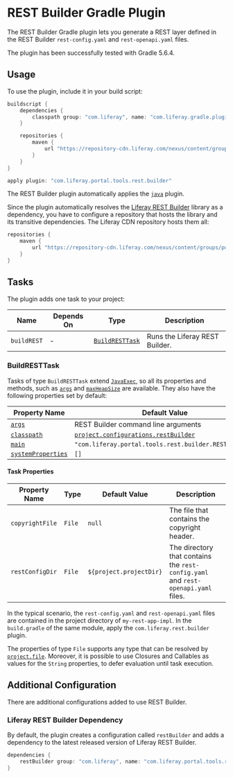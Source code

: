 # REST Builder Gradle Plugin

The REST Builder Gradle plugin lets you generate a REST layer defined in the
REST Builder `rest-config.yaml` and `rest-openapi.yaml` files.

The plugin has been successfully tested with Gradle 5.6.4.

## Usage

To use the plugin, include it in your build script:

```gradle
buildscript {
	dependencies {
		classpath group: "com.liferay", name: "com.liferay.gradle.plugins.rest.builder", version: "1.0.98"
	}

	repositories {
		maven {
			url "https://repository-cdn.liferay.com/nexus/content/groups/public"
		}
	}
}

apply plugin: "com.liferay.portal.tools.rest.builder"
```

The REST Builder plugin automatically applies the [`java`](https://docs.gradle.org/current/userguide/java_plugin.html)
plugin.

Since the plugin automatically resolves the [Liferay REST Builder](https://github.com/liferay/liferay-portal/tree/master/modules/util/portal-tools-rest-builder)
library as a dependency, you have to configure a repository that hosts the
library and its transitive dependencies. The Liferay CDN repository hosts them
all:

```gradle
repositories {
	maven {
		url "https://repository-cdn.liferay.com/nexus/content/groups/public"
	}
}
```

## Tasks

The plugin adds one task to your project:

Name | Depends On | Type | Description
---- | ---------- | ---- | -----------
`buildREST` | \- | [`BuildRESTTask`](#buildresttask) | Runs the Liferay REST Builder.

### BuildRESTTask

Tasks of type `BuildRESTTask` extend [`JavaExec`](https://docs.gradle.org/current/dsl/org.gradle.api.tasks.JavaExec.html),
so all its properties and methods, such as [`args`](https://docs.gradle.org/current/dsl/org.gradle.api.tasks.JavaExec.html#org.gradle.api.tasks.JavaExec:args(java.lang.Iterable))
and [`maxHeapSize`](https://docs.gradle.org/current/dsl/org.gradle.api.tasks.JavaExec.html#org.gradle.api.tasks.JavaExec:maxHeapSize)
are available. They also have the following properties set by default:

Property Name | Default Value
------------- | -------------
[`args`](https://docs.gradle.org/current/dsl/org.gradle.api.tasks.JavaExec.html#org.gradle.api.tasks.JavaExec:args) | REST Builder command line arguments
[`classpath`](https://docs.gradle.org/current/dsl/org.gradle.api.tasks.JavaExec.html#org.gradle.api.tasks.JavaExec:classpath) | [`project.configurations.restBuilder`](#liferay-rest-builder-dependency)
[`main`](https://docs.gradle.org/current/dsl/org.gradle.api.tasks.JavaExec.html#org.gradle.api.tasks.JavaExec:main) | `"com.liferay.portal.tools.rest.builder.RESTBuilder"`
[`systemProperties`](https://docs.gradle.org/current/dsl/org.gradle.api.tasks.JavaExec.html#org.gradle.api.tasks.JavaExec:systemProperties) | `[]`

#### Task Properties

Property Name | Type | Default Value | Description
------------- | ---- | ------------- | -----------
`copyrightFile` | `File` | `null` | The file that contains the copyright header.
`restConfigDir` | `File` |`${project.projectDir}` | The directory that contains the `rest-config.yaml` and `rest-openapi.yaml` files.

In the typical scenario, the `rest-config.yaml` and `rest-openapi.yaml` files
are contained in the project directory of `my-rest-app-impl`. In the
`build.gradle` of the same module, apply the `com.liferay.rest.builder` plugin.

The properties of type `File` supports any type that can be resolved by
[`project.file`](https://docs.gradle.org/current/dsl/org.gradle.api.Project.html#org.gradle.api.Project:file(java.lang.Object)).
Moreover, it is possible to use Closures and Callables as values for the
`String` properties, to defer evaluation until task execution.

## Additional Configuration

There are additional configurations added to use REST Builder.

### Liferay REST Builder Dependency

By default, the plugin creates a configuration called `restBuilder` and adds
a dependency to the latest released version of Liferay REST Builder.

```gradle
dependencies {
	restBuilder group: "com.liferay", name: "com.liferay.portal.tools.rest.builder", version: "1.0.97"
}
```